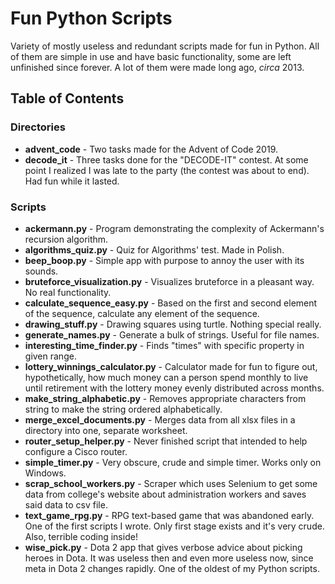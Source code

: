 # Fun Python Scripts
Variety of mostly useless and redundant scripts made for fun in Python. All of them are simple in use and have basic functionality, some are left unfinished since forever.
A lot of them were made long ago, *circa* 2013.

## Table of Contents
### Directories
+ **advent_code** - Two tasks made for the Advent of Code 2019.  
+ **decode_it** - Three tasks done for the "DECODE-IT" contest.
At some point I realized I was late to the party (the contest was about to end). Had fun while it lasted.
### Scripts
+ **ackermann.py** - Program demonstrating the complexity of Ackermann's recursion algorithm.
+ **algorithms_quiz.py** - Quiz for Algorithms' test. Made in Polish.
+ **beep_boop.py** - Simple app with purpose to annoy the user with its sounds.
+ **bruteforce_visualization.py** - Visualizes bruteforce in a pleasant way. No real functionality.
+ **calculate_sequence_easy.py** - Based on the first and second element of the sequence, calculate any element of the sequence.
+ **drawing_stuff.py** - Drawing squares using turtle. Nothing special really.
+ **generate_names.py** - Generate a bulk of strings. Useful for file names.
+ **interesting_time_finder.py** - Finds "times" with specific property in given range.
+ **lottery_winnings_calculator.py** - Calculator made for fun to figure out, hypothetically, how much money can a person spend monthly to live until retirement with the lottery money evenly distributed across months.
+ **make_string_alphabetic.py** - Removes appropriate characters from string to make the string ordered alphabetically.
+ **merge_excel_documents.py** - Merges data from all xlsx files in a directory into one, separate worksheet.
+ **router_setup_helper.py** - Never finished script that intended to help configure a Cisco router.
+ **simple_timer.py** - Very obscure, crude and simple timer. Works only on Windows.
+ **scrap_school_workers.py** - Scraper which uses Selenium to get some data from college's website about administration workers and saves said data to csv file.
+ **text_game_rpg.py** - RPG text-based game that was abandoned early. One of the first scripts I wrote. Only first stage exists and it's very crude. Also, terrible coding inside!
+ **wise_pick.py** - Dota 2 app that gives verbose advice about picking heroes in Dota. It was useless then and even more useless now, since meta in Dota 2 changes rapidly. One of the oldest of my Python scripts.
